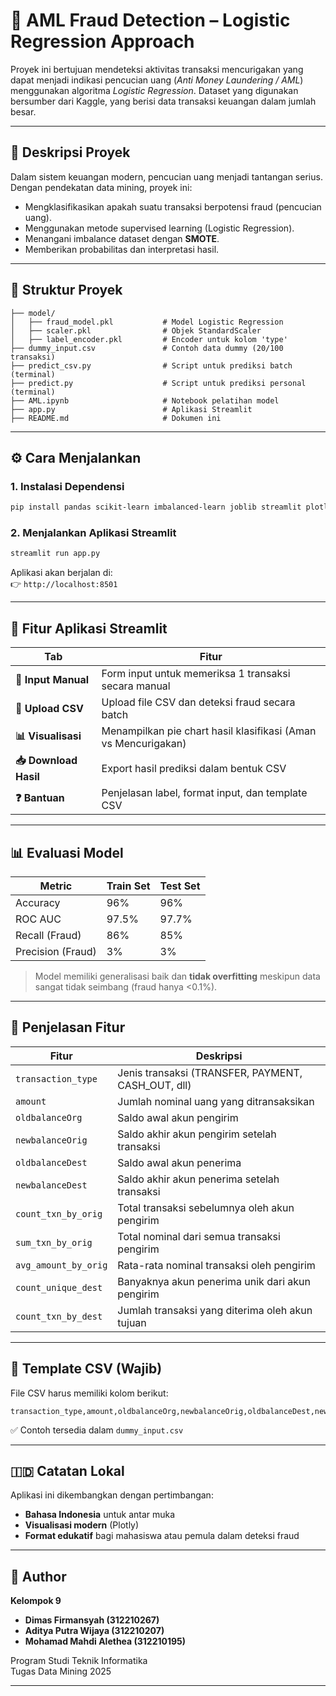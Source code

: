 
# 💼 AML Fraud Detection – Logistic Regression Approach

Proyek ini bertujuan mendeteksi aktivitas transaksi mencurigakan yang dapat menjadi indikasi pencucian uang (*Anti Money Laundering / AML*) menggunakan algoritma *Logistic Regression*. Dataset yang digunakan bersumber dari Kaggle, yang berisi data transaksi keuangan dalam jumlah besar.

---

## 📌 Deskripsi Proyek

Dalam sistem keuangan modern, pencucian uang menjadi tantangan serius. Dengan pendekatan data mining, proyek ini:
- Mengklasifikasikan apakah suatu transaksi berpotensi fraud (pencucian uang).
- Menggunakan metode supervised learning (Logistic Regression).
- Menangani imbalance dataset dengan **SMOTE**.
- Memberikan probabilitas dan interpretasi hasil.

---

## 📁 Struktur Proyek

```
├── model/
│   ├── fraud_model.pkl           # Model Logistic Regression
│   ├── scaler.pkl                # Objek StandardScaler
│   ├── label_encoder.pkl         # Encoder untuk kolom 'type'
├── dummy_input.csv               # Contoh data dummy (20/100 transaksi)
├── predict_csv.py                # Script untuk prediksi batch (terminal)
├── predict.py                    # Script untuk prediksi personal (terminal)
├── AML.ipynb                     # Notebook pelatihan model
├── app.py                        # Aplikasi Streamlit
├── README.md                     # Dokumen ini
```

---

## ⚙️ Cara Menjalankan

### 1. Instalasi Dependensi

```bash
pip install pandas scikit-learn imbalanced-learn joblib streamlit plotly
```

### 2. Menjalankan Aplikasi Streamlit

```bash
streamlit run app.py
```

Aplikasi akan berjalan di:  
👉 `http://localhost:8501`

---

## 🧾 Fitur Aplikasi Streamlit

| Tab                     | Fitur                                                                 |
|------------------------|------------------------------------------------------------------------|
| **📝 Input Manual**     | Form input untuk memeriksa 1 transaksi secara manual                   |
| **📁 Upload CSV**       | Upload file CSV dan deteksi fraud secara batch                        |
| **📊 Visualisasi**      | Menampilkan pie chart hasil klasifikasi (Aman vs Mencurigakan)        |
| **📥 Download Hasil**   | Export hasil prediksi dalam bentuk CSV                                |
| **❓ Bantuan**           | Penjelasan label, format input, dan template CSV                      |

---

## 📊 Evaluasi Model

| Metric              | Train Set | Test Set |
|---------------------|-----------|----------|
| Accuracy            | 96%       | 96%      |
| ROC AUC             | 97.5%     | 97.7%    |
| Recall (Fraud)      | 86%       | 85%      |
| Precision (Fraud)   | 3%        | 3%       |

> Model memiliki generalisasi baik dan **tidak overfitting** meskipun data sangat tidak seimbang (fraud hanya <0.1%).

---

## 🔢 Penjelasan Fitur

| Fitur                  | Deskripsi                                                                 |
|------------------------|---------------------------------------------------------------------------|
| `transaction_type`     | Jenis transaksi (TRANSFER, PAYMENT, CASH_OUT, dll)                        |
| `amount`               | Jumlah nominal uang yang ditransaksikan                                   |
| `oldbalanceOrg`        | Saldo awal akun pengirim                                                  |
| `newbalanceOrig`       | Saldo akhir akun pengirim setelah transaksi                               |
| `oldbalanceDest`       | Saldo awal akun penerima                                                  |
| `newbalanceDest`       | Saldo akhir akun penerima setelah transaksi                               |
| `count_txn_by_orig`    | Total transaksi sebelumnya oleh akun pengirim                             |
| `sum_txn_by_orig`      | Total nominal dari semua transaksi pengirim                               |
| `avg_amount_by_orig`   | Rata-rata nominal transaksi oleh pengirim                                 |
| `count_unique_dest`    | Banyaknya akun penerima unik dari akun pengirim                           |
| `count_txn_by_dest`    | Jumlah transaksi yang diterima oleh akun tujuan                           |

---

## 📁 Template CSV (Wajib)

File CSV harus memiliki kolom berikut:

```
transaction_type,amount,oldbalanceOrg,newbalanceOrig,oldbalanceDest,newbalanceDest,count_txn_by_orig,sum_txn_by_orig,avg_amount_by_orig,count_unique_dest,count_txn_by_dest
```

✅ Contoh tersedia dalam `dummy_input.csv`

---

## 🇮🇩 Catatan Lokal

Aplikasi ini dikembangkan dengan pertimbangan:
- **Bahasa Indonesia** untuk antar muka
- **Visualisasi modern** (Plotly)
- **Format edukatif** bagi mahasiswa atau pemula dalam deteksi fraud

---

## 👤 Author
**Kelompok 9**

- **Dimas Firmansyah (312210267)**
- **Aditya Putra Wijaya (312210207)**
- **Mohamad Mahdi Alethea (312210195)**

Program Studi Teknik Informatika  
Tugas Data Mining 2025

---
